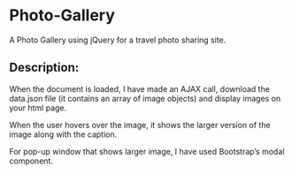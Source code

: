 # Photo-Gallery
A Photo Gallery using jQuery for a travel photo sharing site.

## Description:
When the document is loaded, I have made an AJAX call, download the data.json file (it contains an array of image objects) and display images on your html page. 

When the user hovers over the image, it shows the larger version of the image along with the caption. 

For pop-up window that shows larger image, I have used Bootstrap’s modal component. 
